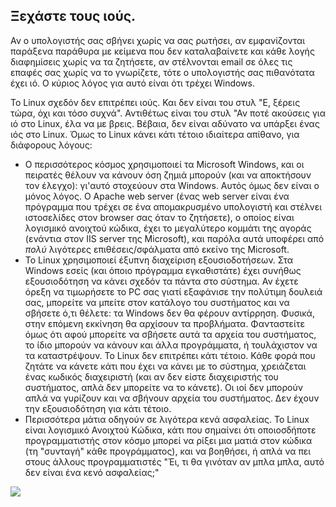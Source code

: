 <?php require("../../entete.php"); ?> <?php require("../../base.php"); ?> <?php require("../../fonctions.php"); ?>

<div id="corps">

<h2>Ξεχάστε τους ιούς.</h2>

<p>Αν ο υπολογιστής σας σβήνει χωρίς να σας ρωτήσει, αν εμφανίζονται 
παράξενα παράθυρα με κείμενα που δεν καταλαβαίνετε και κάθε λογής 
διαφημίσεις χωρίς να τα ζητήσετε, αν στέλνονται email σε όλες τις επαφές 
σας χωρίς να το γνωρίζετε, τότε ο υπολογιστής σας πιθανότατα έχει ιό.
Ο κύριος λόγος για αυτό είναι ότι τρέχει Windows.</p>

<p>Το Linux σχεδόν δεν επιτρέπει ιούς. Και δεν είναι του στυλ "Ε, ξέρεις
τώρα, όχι και τόσο συχνά". Αντιθέτως είναι του στυλ "Αν ποτέ ακούσεις
για ιό στο Linux, έλα να με βρεις. Βέβαια, δεν είναι αδύνατο να υπάρξει
ένας ιός στο Linux. Όμως το Linux κάνει κάτι τέτοιο ιδιαίτερα απίθανο,
για διάφορους λόγους:</p>

<ul>

<li>Ο περισσότερος κόσμος χρησιμοποιεί τα Microsoft Windows, και οι
πειρατές θέλουν να κάνουν όση ζημιά μπορούν (και να αποκτήσουν τον έλεγχο):
γι'αυτό στοχεύουν στα Windows. Αυτός όμως δεν είναι ο μόνος λόγος. Ο
Apache web server (ένας web server είναι ένα πρόγραμμα που τρέχει σε ένα
απομακρυσμένο υπολογιστή και στέλνει ιστοσελίδες στον browser σας
όταν το ζητήσετε), ο οποίος είναι λογισμικό ανοιχτού κώδικα, έχει το 
μεγαλύτερο κομμάτι της αγοράς (ενάντια στον IIS server της Microsoft), 
και παρόλα αυτά υποφέρει από <i>πολύ</i> λιγότερες επιθέσεις/σφάλματα
από εκείνο της Microsoft.</li>

<li>Το Linux χρησιμοποιεί έξυπνη διαχείριση εξουσιοδοτήσεων. Στα Windows 
εσείς (και όποιο πρόγραμμα εγκαθιστάτε) έχει συνήθως εξουσιοδότηση να κάνει
σχεδόν τα πάντα στο σύστημα. Αν έχετε όρεξη να τιμωρήσετε το PC σας γιατί
εξαφάνισε την πολύτιμη δουλειά σας, μπορείτε να μπείτε στον κατάλογο του
συστήματος και να σβήσετε ό,τι θέλετε: τα Windows δεν θα φέρουν αντίρρηση.
Φυσικά, στην επόμενη εκκίνηση θα αρχίσουν τα προβλήματα. Φανταστείτε όμως 
ότι αφού μπορείτε να σβήσετε αυτά τα αρχεία του συστήματος, το ίδιο μπορούν
να κάνουν και άλλα προγράμματα, ή τουλάχιστον να τα καταστρέψουν. Το Linux
δεν επιτρέπει κάτι τέτοιο. Κάθε φορά που ζητάτε να κάνετε κάτι που έχει να
κάνει με το σύστημα, χρειάζεται ένας κωδικός διαχειριστή (και αν δεν είστε
διαχειριστής του συστήματος, απλά δεν μπορείτε να το κάνετε). Οι ιοί δεν
μπορούν απλά να γυρίζουν και να σβήνουν αρχεία του συστήματος. Δεν έχουν 
την εξουσιοδότηση για κάτι τέτοιο.</li>

<li>Περισσότερα μάτια οδηγούν σε λιγότερα κενά ασφαλείας. Το Linux είναι 
λογισμικό Ανοιχτού Κώδικα, κάτι που σημαίνει ότι οποιοσδήποτε προγραμματιστής
στον κόσμο μπορεί να ρίξει μια ματιά στον κώδικα (τη "συνταγή" κάθε προγράμματος),
και να βοηθήσει, ή απλά να πει στους άλλους προγραμματιστές "Έι, τι θα γινόταν
αν μπλα μπλα, αυτό δεν είναι ένα κενό ασφαλείας;"</li>

</ul>

<img src="Images/viruses_thumb.png" />

</div>
</body>
</html>

